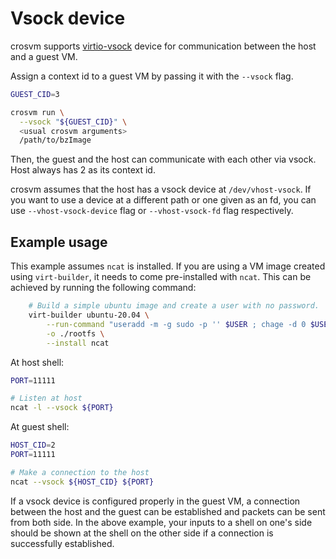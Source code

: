 # Vsock device

crosvm supports [virtio-vsock] device for communication between the host and a guest VM.

Assign a context id to a guest VM by passing it with the `--vsock` flag.

```sh
GUEST_CID=3

crosvm run \
  --vsock "${GUEST_CID}" \
  <usual crosvm arguments>
  /path/to/bzImage
```

Then, the guest and the host can communicate with each other via vsock. Host always has 2 as its
context id.

crosvm assumes that the host has a vsock device at `/dev/vhost-vsock`. If you want to use a device
at a different path or one given as an fd, you can use `--vhost-vsock-device` flag or
`--vhost-vsock-fd` flag respectively.

## Example usage

This example assumes `ncat` is installed. If you are using a VM image created using `virt-builder`,
it needs to come pre-installed with `ncat`. This can be achieved by running the following command:

```sh
    # Build a simple ubuntu image and create a user with no password.
    virt-builder ubuntu-20.04 \
        --run-command "useradd -m -g sudo -p '' $USER ; chage -d 0 $USER" \
        -o ./rootfs \
        --install ncat
```

At host shell:

```sh
PORT=11111

# Listen at host
ncat -l --vsock ${PORT}
```

At guest shell:

```sh
HOST_CID=2
PORT=11111

# Make a connection to the host
ncat --vsock ${HOST_CID} ${PORT}
```

If a vsock device is configured properly in the guest VM, a connection between the host and the
guest can be established and packets can be sent from both side. In the above example, your inputs
to a shell on one's side should be shown at the shell on the other side if a connection is
successfully established.

[virtio-vsock]: https://docs.oasis-open.org/virtio/virtio/v1.1/csprd01/virtio-v1.1-csprd01.html#x1-389001r356
